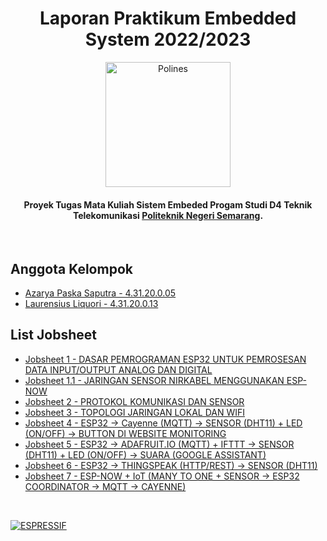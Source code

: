 

<h1 align="center">
  Laporan Praktikum Embedded System 2022/2023
</h1>

<p align="center"><a href="https://main.polines.ac.id/"><img src="https://upload.wikimedia.org/wikipedia/commons/f/f6/Logo-Polines-96dpi-200px.png" alt="Polines" width="200"></a></p>

<h4 align="center">Proyek Tugas Mata Kuliah Sistem Embeded Progam Studi D4 Teknik Telekomunikasi <a href="https://main.polines.ac.id/en_us/" target="_blank">Politeknik Negeri Semarang</a>.</h4>
<p>&nbsp;</p>

## Anggota Kelompok

- [Azarya Paska Saputra - 4.31.20.0.05](https://github.com/azpaska)
- [Laurensius Liquori - 4.31.20.0.13](https://github.com/llaurensius)

## List Jobsheet

 - [Jobsheet 1 - DASAR PEMROGRAMAN ESP32 UNTUK PEMROSESAN DATA INPUT/OUTPUT ANALOG DAN DIGITAL](https://github.com/llaurensius/pratikum-sistemembeded-2223/tree/main/jobsheet-1)
 - [Jobsheet 1.1 - JARINGAN SENSOR NIRKABEL MENGGUNAKAN ESP-NOW](https://github.com/llaurensius/pratikum-sistemembeded-2223/tree/main/jobsheet-1.1)
 - [Jobsheet 2 - PROTOKOL KOMUNIKASI DAN SENSOR](https://github.com/llaurensius/pratikum-sistemembeded-2223/tree/main/jobsheet-2)
 - [Jobsheet 3 - TOPOLOGI JARINGAN LOKAL DAN WIFI](https://github.com/llaurensius/pratikum-sistemembeded-2223/tree/main/jobsheet-3)
 - [Jobsheet 4 - ESP32 -> Cayenne (MQTT) -> SENSOR (DHT11) + LED (ON/OFF) -> BUTTON DI WEBSITE MONITORING](https://github.com/llaurensius/pratikum-sistemembeded-2223/tree/main/jobsheet-4)
 - [Jobsheet 5 - ESP32 -> ADAFRUIT.IO (MQTT) + IFTTT -> SENSOR (DHT11) + LED (ON/OFF) -> SUARA (GOOGLE ASSISTANT)](https://github.com/llaurensius/pratikum-sistemembeded-2223/tree/main/jobsheet-5)
 - [Jobsheet 6 - ESP32 -> THINGSPEAK (HTTP/REST) -> SENSOR (DHT11)](https://github.com/llaurensius/pratikum-sistemembeded-2223/tree/main/jobsheet-6)
 - [Jobsheet 7 - ESP-NOW + IoT (MANY TO ONE + SENSOR -> ESP32 COORDINATOR -> MQTT -> CAYENNE)](https://github.com/llaurensius/pratikum-sistemembeded-2223/tree/main/jobsheet-7)
 
 <p>&nbsp;</p> 

[![ESPRESSIF](https://www.espressif.com/sites/all/themes/espressif/logo-black.svg)](https://www.espressif.com/en/products/socs/esp32)
